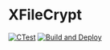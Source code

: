 # XFileCrypt

[![CTest](https://github.com/hominsu/XFileCrypt/actions/workflows/ctest.yml/badge.svg)](https://github.com/hominsu/XFileCrypt/actions/workflows/ctest.yml)
[![Build and Deploy](https://github.com/hominsu/XFileCrypt/actions/workflows/build_deploy.yml/badge.svg)](https://github.com/hominsu/XFileCrypt/actions/workflows/build_deploy.yml)
